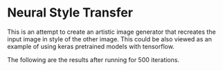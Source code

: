 # Neural Style Transfer

This is an attempt to create an artistic image generator that recreates the input image in style of the other image. This could be also viewed as an example of using keras pretrained models with tensorflow. 

The following are the results after running for 500 iterations. 
